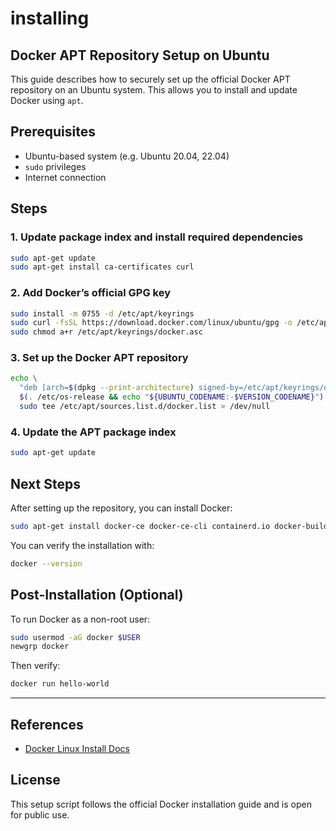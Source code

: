 # installing
## Docker APT Repository Setup on Ubuntu

This guide describes how to securely set up the official Docker APT repository on an Ubuntu system. This allows you to install and update Docker using `apt`.

## Prerequisites

- Ubuntu-based system (e.g. Ubuntu 20.04, 22.04)
- `sudo` privileges
- Internet connection

## Steps

### 1. Update package index and install required dependencies

```bash
sudo apt-get update
sudo apt-get install ca-certificates curl
```

### 2. Add Docker’s official GPG key

```bash
sudo install -m 0755 -d /etc/apt/keyrings
sudo curl -fsSL https://download.docker.com/linux/ubuntu/gpg -o /etc/apt/keyrings/docker.asc
sudo chmod a+r /etc/apt/keyrings/docker.asc
```

### 3. Set up the Docker APT repository

```bash
echo \
  "deb [arch=$(dpkg --print-architecture) signed-by=/etc/apt/keyrings/docker.asc] https://download.docker.com/linux/ubuntu \
  $(. /etc/os-release && echo "${UBUNTU_CODENAME:-$VERSION_CODENAME}") stable" | \
  sudo tee /etc/apt/sources.list.d/docker.list > /dev/null
```

### 4. Update the APT package index

```bash
sudo apt-get update
```

## Next Steps

After setting up the repository, you can install Docker:

```bash
sudo apt-get install docker-ce docker-ce-cli containerd.io docker-buildx-plugin docker-compose-plugin
```

You can verify the installation with:

```bash
docker --version
```

## Post-Installation (Optional)

To run Docker as a non-root user:

```bash
sudo usermod -aG docker $USER
newgrp docker
```

Then verify:

```bash
docker run hello-world
```

---

## References

- [Docker Linux Install Docs](https://docs.docker.com/engine/install/ubuntu/)

## License

This setup script follows the official Docker installation guide and is open for public use.
